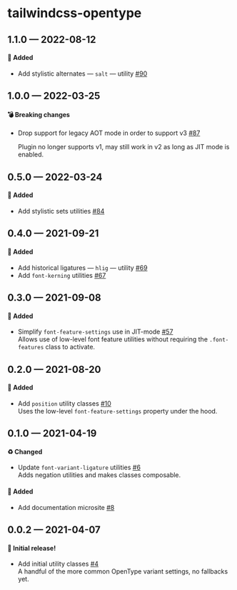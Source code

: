 # tailwindcss-opentype

## 1.1.0 — 2022-08-12

#### 🎁 Added

- Add stylistic alternates — `salt` — utility [#90](https://github.com/stormwarning/tailwindcss-opentype/pull/90)

## 1.0.0 — 2022-03-25

#### 💣 Breaking changes

- Drop support for legacy AOT mode in order to support v3 [#87](https://github.com/stormwarning/tailwindcss-opentype/pull/87)

  Plugin no longer supports v1, may still work in v2 as long as JIT mode is enabled.

## 0.5.0 — 2022-03-24

#### 🎁 Added

- Add stylistic sets utilities [#84](https://github.com/stormwarning/tailwindcss-opentype/pull/84)

## 0.4.0 — 2021-09-21

#### 🎁 Added

- Add historical ligatures — `hlig` — utility [#69](https://github.com/stormwarning/tailwindcss-opentype/pull/69)
- Add `font-kerning` utilities [#67](https://github.com/stormwarning/tailwindcss-opentype/pull/67)

## 0.3.0 — 2021-09-08

#### 🎁 Added

- Simplify `font-feature-settings` use in JIT-mode [#57](https://github.com/stormwarning/tailwindcss-opentype/pull/57)  
  Allows use of low-level font feature utilities without requiring the `.font-features` class to activate.

## 0.2.0 — 2021-08-20

#### 🎁 Added

- Add `position` utility classes [#10](https://github.com/stormwarning/tailwindcss-opentype/pull/10)  
  Uses the low-level `font-feature-settings` property under the hood.

## 0.1.0 — 2021-04-19

#### ♻️ Changed

- Update `font-variant-ligature` utilities [#6](https://github.com/stormwarning/tailwindcss-opentype/pull/6)  
  Adds negation utilities and makes classes composable.

#### 🎁 Added

- Add documentation microsite [#8](https://github.com/stormwarning/tailwindcss-opentype/pull/8)

## 0.0.2 — 2021-04-07

#### 🎉 Initial release!

- Add initial utility classes [#4](https://github.com/stormwarning/tailwindcss-opentype/pull/4)  
  A handful of the more common OpenType variant settings, no fallbacks yet.
